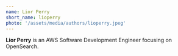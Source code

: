 ```yaml
---
name: Lior Perry
short_name: lioperry
photo: '/assets/media/authors/lioperry.jpeg'
---
```


**Lior Perry** is an AWS Software Development Engineer focusing on OpenSearch.